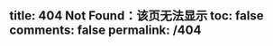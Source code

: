 title: 404 Not Found：该页无法显示
toc: false
comments: false
permalink: /404
---
<style type="text/css">
  .article-header {
    padding: 0;
    padding-top: 26px;
    border-left: none;
    text-align: center;
  }
  .article-header:hover {
    border-left: none;
  }
  .article-title {
    font-size: 2.1em;
  }
  strong a {
    color: #747474;
  }
  .article-meta {
    display: none;
  }
  .share {
    display: none;
  }
  .ds-meta {
    display: none;
  }
  .player {
    margin-left: -10px;
  }
  .sign {
    text-align: right;
    font-style: italic;
  }
    #page-visit {
    display: none;
  }
  .center {
    text-align: center;
    height: 2.5em;
    font-weight: bold;
  }
  .article-entry hr {
    margin: 0;
  }
  .pic {
    text-align: center;
    margin: 0;
  }
  .pic br {
        display: none;
    }
  #container .article-info-post.article-info {
    display: none;
    }
  #container .article .article-title {
  padding: 0;
  }
</style>
